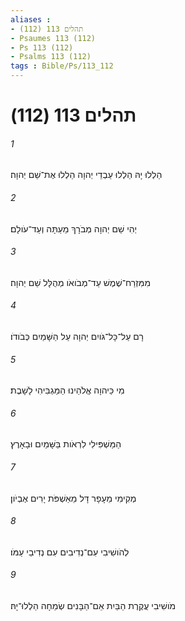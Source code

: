 ```yaml
---
aliases : 
- תהלים 113 (112)
- Psaumes 113 (112)
- Ps 113 (112)
- Psalms 113 (112)
tags : Bible/Ps/113_112
---
```


# תהלים 113 (112)

###### 1
הַלְלוּ יָהּ הַלְלוּ עַבְדֵי יְהוָה הַלְלוּ אֶת־שֵׁם יְהוָה׃
###### 2
יְהִי שֵׁם יְהוָה מְבֹרָךְ מֵעַתָּה וְעַד־עֹולָם׃
###### 3
מִמִּזְרַח־שֶׁמֶשׁ עַד־מְבֹואֹו מְהֻלָּל שֵׁם יְהוָה׃
###### 4
רָם עַל־כָּל־גֹּויִם יְהוָה עַל הַשָּׁמַיִם כְּבֹודֹו׃
###### 5
מִי כַּיהוָה אֱלֹהֵינוּ הַמַּגְבִּיהִי לָשָׁבֶת׃
###### 6
הַמַּשְׁפִּילִי לִרְאֹות בַּשָּׁמַיִם וּבָאָרֶץ׃
###### 7
מְקִימִי מֵעָפָר דָּל מֵאַשְׁפֹּת יָרִים אֶבְיֹון׃
###### 8
לְהֹושִׁיבִי עִם־נְדִיבִים עִם נְדִיבֵי עַמֹּו׃
###### 9
מֹושִׁיבִי עֲקֶרֶת הַבַּיִת אֵם־הַבָּנִים שְׂמֵחָה הַלְלוּ־יָהּ׃
